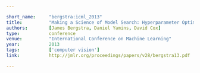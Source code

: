 ```yaml
---

short_name:     "bergstra:icml_2013"
title:          "Making a Science of Model Search: Hyperparameter Optimization in Hundreds of Dimensions for Vision Architectures"
authors:        [James Bergstra, Daniel Yamins, David Cox]
type:           conference
venue:          "International Conference on Machine Learning"
year:           2013
tags:           ['computer vision']
link:			http://jmlr.org/proceedings/papers/v28/bergstra13.pdf

---
```


